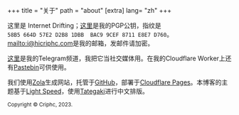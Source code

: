 +++
title = "关于"
path = "about"
[extra]
lang= "zh"
+++

这里是 Internet Drifting；[这里](https://r2.hicriphc.com/pubkey.asc)是我的PGP公钥，指纹是<code>58B5 664D 57E2 D2B8 1DBB  BAC9 9CEF 8711 E8E7 D760</code>。<mailto:i@hicriphc.com>是我的邮箱，发邮件请加密。

[这里](https://t.me/hicriphc)是我的Telegram频道，我把它当社交媒体用。在我的Cloudflare Worker上还有[Pastebin](https://pb.hicriphc.com)可供使用。

我们使用[Zola](https://getzola.org)生成网站，托管于[GitHub](https://github.com/criphc.drifting)，部署于[Cloudflare Pages](https://pages.dev)。本博客的主题基于[Light Speed](https://github.com/carpetscheme/lightspeed)，使用[Tategaki](https://github.com/Denkiame/Tategaki-Core)进行中文排版。


  

<small>Copyright &copy; Criphc, 2023. </small>